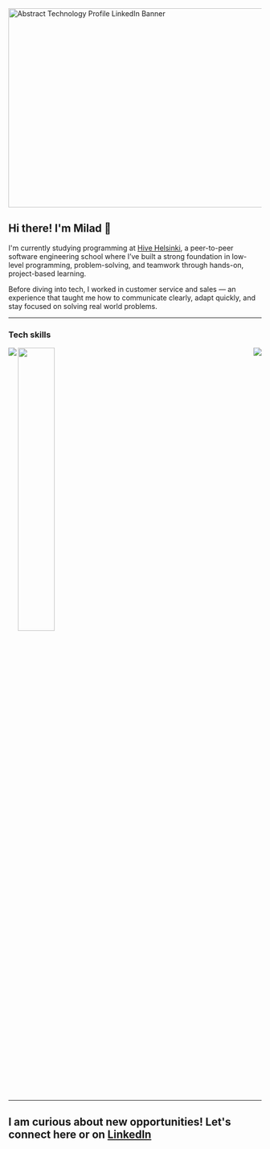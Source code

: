 <img width="1584" height="396" alt="Abstract Technology Profile LinkedIn Banner" src="https://github.com/user-attachments/assets/0c187ae4-24b7-4765-a6db-364072598698" />

## Hi there! I'm Milad 👋

I'm currently studying programming at [Hive Helsinki](https://www.hive.fi/en/), a peer-to-peer software engineering school where I’ve built a strong foundation in low-level programming, problem-solving, and teamwork through hands-on, project-based learning.

Before diving into tech, I worked in customer service and sales — an experience that taught me how to communicate clearly, adapt quickly, and stay focused on solving real world problems.

---

### Tech skills

<div>
  <img align="left" src="https://skillicons.dev/icons?i=c,cpp,javascript,react,bash,linux,git,vscode&perline=3" />
  <img align="center" src="https://github-readme-stats.vercel.app/api?username=miladrahmat&theme=dark&layout=compact" width="38%" />
  <img align="right" src="https://github-readme-stats.vercel.app/api/top-langs/?username=miladrahmat&theme=dark&layout=compact" />
</div>

---

## I am curious about new opportunities! Let's connect here or on [LinkedIn](https://www.linkedin.com/in/miladrahmat/)
